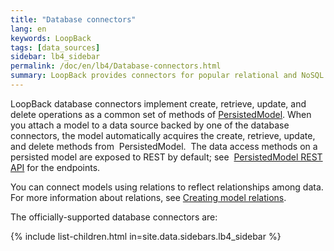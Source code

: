 ```yaml
---
title: "Database connectors"
lang: en
keywords: LoopBack
tags: [data_sources]
sidebar: lb4_sidebar
permalink: /doc/en/lb4/Database-connectors.html
summary: LoopBack provides connectors for popular relational and NoSQL databases.
---
```


LoopBack database connectors implement create, retrieve, update, and delete operations as a common set of methods of
[PersistedModel](https://apidocs.loopback.io/loopback/#persistedmodel).
When you attach a model to a data source backed by one of the database connectors, the model automatically acquires the create, retrieve, update, and delete methods from  PersistedModel. 
The data access methods on a persisted model are exposed to REST by default; see 
[PersistedModel REST API](PersistedModel-REST-API.html) for the endpoints.

You can connect models using relations to reflect relationships among data. For more information about relations, see [Creating model relations](Creating-model-relations.html).

The officially-supported database connectors are:

{% include list-children.html in=site.data.sidebars.lb4_sidebar %}
